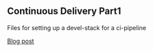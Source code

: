 Continuous Delivery Part1
------------------------------------------

Files for setting up a devel-stack for a ci-pipeline

[Blog post](http://tupadr3.de/continuous-delivery-part-1/)
